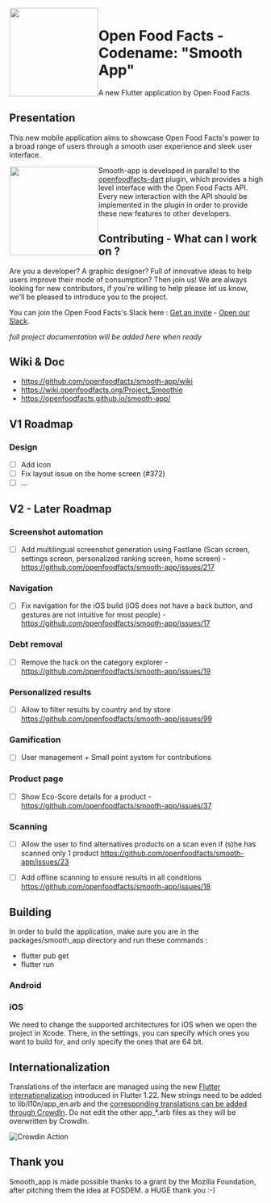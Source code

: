 <img height='175' src="https://static.openfoodfacts.org/images/svg/openfoodfacts-logo-en.svg" align="left" hspace="1" vspace="1">

# Open Food Facts - Codename: "Smooth App"

A new Flutter application by Open Food Facts

## Presentation

This new mobile application aims to showcase Open Food Facts's power to a broad range of users through a smooth user experience and sleek user interface.

<img height='175' src="https://fr.blog.openfoodfacts.org/images/smoothie2.jpg" align="left" hspace="1" vspace="1">

Smooth-app is developed in parallel to the [openfoodfacts-dart](https://github.com/openfoodfacts/openfoodfacts-dart) plugin, which provides a high level interface with the Open Food Facts API.
Every new interaction with the API should be implemented in the plugin in order to provide these new features to other developers.

## Contributing - What can I work on ?

Are you a developer? A graphic designer? Full of innovative ideas to help users improve their mode of consumption? Then join us!
We are always looking for new contributors, if you're willing to help please let us know, we'll be pleased to introduce you to the project.

You can join the Open Food Facts's Slack here : [Get an invite](https://slack.openfoodfacts.org) - [Open our Slack](https://openfoodfacts.slack.com).

*full project documentation will be added here when ready*

## Wiki & Doc 
- https://github.com/openfoodfacts/smooth-app/wiki
- https://wiki.openfoodfacts.org/Project_Smoothie
- https://openfoodfacts.github.io/smooth-app/

## V1 Roadmap
### Design
- [ ] Add icon
- [ ] Fix layout issue on the home screen (#372)
- [ ] …

## V2 - Later Roadmap
### Screenshot automation
- [ ] Add multilingual screenshot generation using Fastlane (Scan screen, settings screen, personalized ranking screen, home screen) - https://github.com/openfoodfacts/smooth-app/issues/217

### Navigation
- [ ] Fix navigation for the iOS build (iOS does not have a back button, and gestures are not intuitive for most people) - https://github.com/openfoodfacts/smooth-app/issues/17

### Debt removal
- [ ] Remove the hack on the category explorer - https://github.com/openfoodfacts/smooth-app/issues/19

### Personalized results
- [ ] Allow to filter results by country and by store https://github.com/openfoodfacts/smooth-app/issues/99

### Gamification
- [ ] User management + Small point system for contributions

### Product page
- [ ] Show Eco-Score details for a product - https://github.com/openfoodfacts/smooth-app/issues/37

### Scanning
- [ ] Allow the user to find alternatives products on a scan even if (s)he has scanned only 1 product https://github.com/openfoodfacts/smooth-app/issues/23
- [ ] Add offline scanning to ensure results in all conditions https://github.com/openfoodfacts/smooth-app/issues/18


## Building

In order to build the application, make sure you are in the packages/smooth_app directory and run these commands :
 - flutter pub get
 - flutter run
 
### Android

### iOS
We need to change the supported architectures for iOS when we open the project in Xcode. There, in the settings, you can specify which ones you want to build for, and only specify the ones that are 64 bit.

## Internationalization

Translations of the interface are managed using the new [Flutter internationalization](https://github.com/openfoodfacts/openfoodfacts-hungergames/blob/master/src/i18n/common.json) introduced in Flutter 1.22.
New strings need to be added to lib/l10n/app_en.arb and the [corresponding translations can be added through CrowdIn](https://translate.openfoodfacts.org/translate/openfoodfacts/1322). Do not edit the other app_*.arb files as they will be overwritten by CrowdIn.

![Crowdin Action](https://github.com/openfoodfacts/smooth-app/workflows/Crowdin%20Action/badge.svg)

## Thank you
Smooth_app is made possible thanks to a grant by the Mozilla Foundation, after pitching them the idea at FOSDEM. a HUGE thank you :-) 

